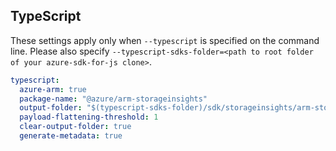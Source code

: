 ## TypeScript

These settings apply only when `--typescript` is specified on the command line.
Please also specify `--typescript-sdks-folder=<path to root folder of your azure-sdk-for-js clone>`.

``` yaml $(typescript)
typescript:
  azure-arm: true
  package-name: "@azure/arm-storageinsights"
  output-folder: "$(typescript-sdks-folder)/sdk/storageinsights/arm-storageinsights"
  payload-flattening-threshold: 1
  clear-output-folder: true
  generate-metadata: true
```
